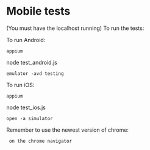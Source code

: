 # Mobile tests
(You must have the localhost running)
To run the tests:

To run Android:
```
appium
```
node test_android.js
```
emulator -avd testing
```

To run iOS:
```
appium
```
node test_ios.js
```
open -a simulator
```

Remember to use the newest version of chrome:
```
 on the chrome navigator
```